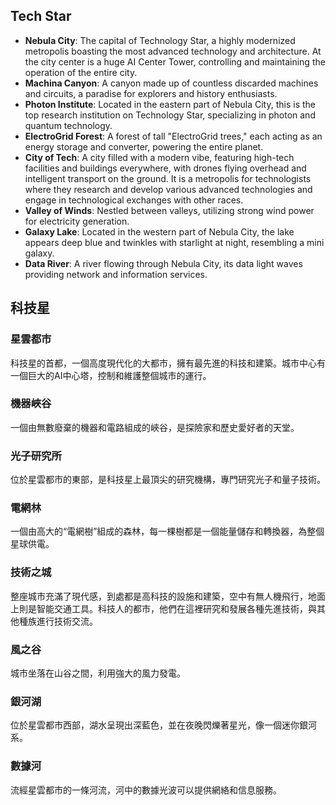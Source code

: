 ## Tech Star
- **Nebula City**: The capital of Technology Star, a highly modernized metropolis boasting the most advanced technology and architecture. At the city center is a huge AI Center Tower, controlling and maintaining the operation of the entire city.
- **Machina Canyon**: A canyon made up of countless discarded machines and circuits, a paradise for explorers and history enthusiasts.
- **Photon Institute**: Located in the eastern part of Nebula City, this is the top research institution on Technology Star, specializing in photon and quantum technology.
- **ElectroGrid Forest**: A forest of tall "ElectroGrid trees," each acting as an energy storage and converter, powering the entire planet.
- **City of Tech**: A city filled with a modern vibe, featuring high-tech facilities and buildings everywhere, with drones flying overhead and intelligent transport on the ground. It is a metropolis for technologists where they research and develop various advanced technologies and engage in technological exchanges with other races.
- **Valley of Winds**: Nestled between valleys, utilizing strong wind power for electricity generation.
- **Galaxy Lake**: Located in the western part of Nebula City, the lake appears deep blue and twinkles with starlight at night, resembling a mini galaxy.
- **Data River**: A river flowing through Nebula City, its data light waves providing network and information services.



## 科技星
### 星雲都市 
科技星的首都，一個高度現代化的大都市，擁有最先進的科技和建築。城市中心有一個巨大的AI中心塔，控制和維護整個城市的運行。

### 機器峽谷 
一個由無數廢棄的機器和電路組成的峽谷，是探險家和歷史愛好者的天堂。

### 光子研究所 
位於星雲都市的東部，是科技星上最頂尖的研究機構，專門研究光子和量子技術。

### 電網林 
一個由高大的“電網樹”組成的森林，每一棵樹都是一個能量儲存和轉換器，為整個星球供電。

### 技術之城 
整座城市充滿了現代感，到處都是高科技的設施和建築，空中有無人機飛行，地面上則是智能交通工具。科技人的都市，他們在這裡研究和發展各種先進技術，與其他種族進行技術交流。

### 風之谷 
城市坐落在山谷之間，利用強大的風力發電。

### 銀河湖
位於星雲都市西部，湖水呈現出深藍色，並在夜晚閃爍著星光，像一個迷你銀河系。

### 數據河 
流經星雲都市的一條河流，河中的數據光波可以提供網絡和信息服務。
